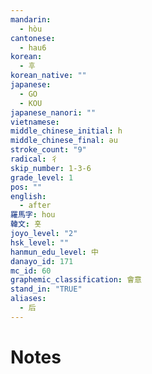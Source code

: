 ```yaml
---
mandarin:
  - hòu
cantonese:
  - hau6
korean:
  - 후
korean_native: ""
japanese:
  - GO
  - KOU
japanese_nanori: ""
vietnamese:
middle_chinese_initial: h
middle_chinese_final: əu
stroke_count: "9"
radical: 彳
skip_number: 1-3-6
grade_level: 1
pos: ""
english:
  - after
羅馬字: hou
韓文: 홋
joyo_level: "2"
hsk_level: ""
hanmun_edu_level: 中
danayo_id: 171
mc_id: 60
graphemic_classification: 會意
stand_in: "TRUE"
aliases:
  - 后
---
```


# Notes
